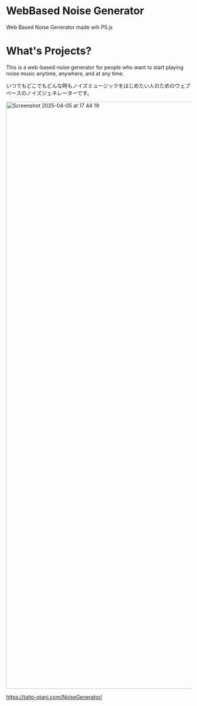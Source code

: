 # WebBased Noise Generator
Web Based Noise Generator made wih P5.js

# What's Projects?
This is a web-based noise generator for people who want to start playing noise music anytime, anywhere, and at any time.

いつでもどこでもどんな時もノイズミュージックをはじめたい人のためのウェブベースのノイズジェネレーターです。


<img width="1595" alt="Screenshot 2025-04-05 at 17 44 19" src="https://github.com/user-attachments/assets/80c815c4-867f-423f-b456-4f0e02145db1" />



https://taito-otani.com/NoiseGenerator/
